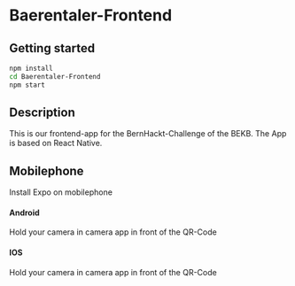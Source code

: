 # Baerentaler-Frontend

## Getting started

```bash
npm install
cd Baerentaler-Frontend
npm start
```
## Description
This is our frontend-app for the BernHackt-Challenge of the BEKB. The App is based on React Native.


## Mobilephone
Install Expo on mobilephone

#### Android

Hold your camera in camera app in front of the QR-Code

#### IOS

Hold your camera in camera app in front of the QR-Code

